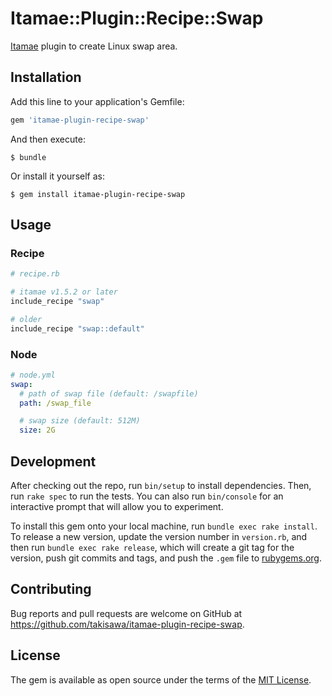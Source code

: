 # Itamae::Plugin::Recipe::Swap

[Itamae](https://github.com/itamae-kitchen/itamae) plugin to create Linux swap area.

## Installation

Add this line to your application's Gemfile:

```ruby
gem 'itamae-plugin-recipe-swap'
```

And then execute:

    $ bundle

Or install it yourself as:

    $ gem install itamae-plugin-recipe-swap

## Usage

### Recipe
```ruby
# recipe.rb

# itamae v1.5.2 or later
include_recipe "swap"

# older
include_recipe "swap::default"
```

### Node
```yml
# node.yml
swap:
  # path of swap file (default: /swapfile)
  path: /swap_file

  # swap size (default: 512M)
  size: 2G
```

## Development

After checking out the repo, run `bin/setup` to install dependencies. Then, run `rake spec` to run the tests. You can also run `bin/console` for an interactive prompt that will allow you to experiment.

To install this gem onto your local machine, run `bundle exec rake install`. To release a new version, update the version number in `version.rb`, and then run `bundle exec rake release`, which will create a git tag for the version, push git commits and tags, and push the `.gem` file to [rubygems.org](https://rubygems.org).

## Contributing

Bug reports and pull requests are welcome on GitHub at https://github.com/takisawa/itamae-plugin-recipe-swap.

## License

The gem is available as open source under the terms of the [MIT License](https://opensource.org/licenses/MIT).
